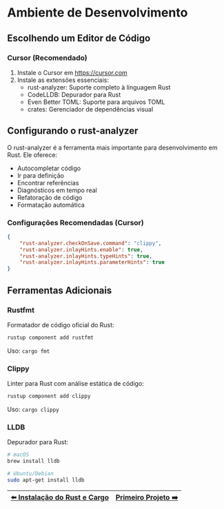 # Ambiente de Desenvolvimento

## Escolhendo um Editor de Código

### Cursor (Recomendado)
1. Instale o Cursor em https://cursor.com
2. Instale as extensões essenciais:
   - rust-analyzer: Suporte completo à linguagem Rust
   - CodeLLDB: Depurador para Rust
   - Even Better TOML: Suporte para arquivos TOML
   - crates: Gerenciador de dependências visual

## Configurando o rust-analyzer

O rust-analyzer é a ferramenta mais importante para desenvolvimento em Rust. Ele oferece:
- Autocompletar código
- Ir para definição
- Encontrar referências
- Diagnósticos em tempo real
- Refatoração de código
- Formatação automática

### Configurações Recomendadas (Cursor)
```json
{
    "rust-analyzer.checkOnSave.command": "clippy",
    "rust-analyzer.inlayHints.enable": true,
    "rust-analyzer.inlayHints.typeHints": true,
    "rust-analyzer.inlayHints.parameterHints": true
}
```

## Ferramentas Adicionais

### Rustfmt
Formatador de código oficial do Rust:
```bash
rustup component add rustfmt
```
Uso: `cargo fmt`

### Clippy
Linter para Rust com análise estática de código:
```bash
rustup component add clippy
```
Uso: `cargo clippy`

### LLDB
Depurador para Rust:
```bash
# macOS
brew install lldb

# Ubuntu/Debian
sudo apt-get install lldb
```

| [⬅️ Instalação do Rust e Cargo](../instalacao/README.md) | [Primeiro Projeto ➡️](../primeiro-projeto/README.md) |
|:-----------------------------------------------------|--------------------------------------------------:|
